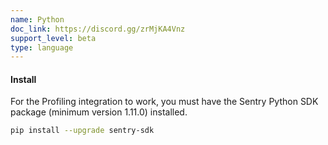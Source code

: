 ```yaml
---
name: Python
doc_link: https://discord.gg/zrMjKA4Vnz
support_level: beta
type: language
---
```


#### Install

For the Profiling integration to work, you must have the Sentry Python SDK package (minimum version 1.11.0) installed.

```bash
pip install --upgrade sentry-sdk
```
